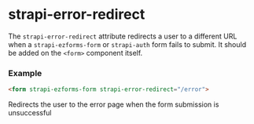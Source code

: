 # strapi-error-redirect

The `strapi-error-redirect` attribute redirects a user to a different URL when a `strapi-ezforms-form` or `strapi-auth` form fails to submit. It should be added on the `<form>` component itself.

### Example

```html
<form strapi-ezforms-form strapi-error-redirect="/error">
```

Redirects the user to the error page when the form submission is unsuccessful